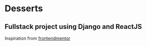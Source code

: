 # Desserts
## Fullstack project using Django and ReactJS

Inspiration from [frontendmentor](https://www.frontendmentor.io/challenges/product-list-with-cart-5MmqLVAp_d)
